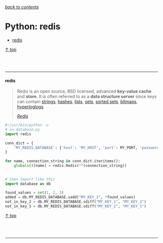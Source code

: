 [*back to contents*](https://github.com/gyuho/learn#contents)<br>

# Python: redis

- [redis](#redis)

[↑ top](#python-redis)
<br><br><br><br><hr>


#### redis

> Redis is an open source, BSD licensed, advanced **key-value cache** and
> **store**. It is often referred to as a **data structure server** since keys
> can contain [strings](http://redis.io/topics/data-types-intro#strings),
> [hashes](http://redis.io/topics/data-types-intro#hashes),
> [lists](http://redis.io/topics/data-types-intro#lists),
> [sets](http://redis.io/topics/data-types-intro#sets), [sorted
> sets](http://redis.io/topics/data-types-intro#sorted-sets),
> [bitmaps](http://redis.io/topics/data-types-intro#bitmaps),
> [hyperloglogs](http://redis.io/topics/data-types-intro#hyperloglogs).
>
> [*Redis*](http://redis.io/)

```python
#!/usr/bin/python -u
# in database.py
import redis
 
conn_dict = {
    'MY_REDIS_DATABASE': {'host': 'MY_HOST', 'port': MY_PORT, 'password': 'MY_PASSWORD'},
}
 
for name, connection_string in conn_dict.iteritems():
    globals()[name] = redis.Redis(**(connection_string))
 
 
# then import like this
import database as db
 
found_values = set(1, 2, 3)
added = db.MY_REDIS_DATABASE.sadd("MY_KEY_1", *found_values)
not_in_key_2 = db.MY_REDIS_DATABASE.sdiff("MY_KEY_1", "MY_KEY_2")
not_in_key_1 = db.MY_REDIS_DATABASE.sdiff("MY_KEY_2", "MY_KEY_1")

```

[↑ top](#python-redis)
<br><br><br><br><hr>
